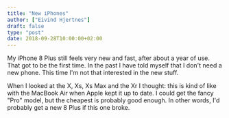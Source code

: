 ```yaml
---
title: "New iPhones"
author: ["Eivind Hjertnes"]
draft: false
type: "post"
date: 2018-09-28T10:00:00+02:00
---
```


My iPhone 8 Plus still feels very new and fast, after about a year of
use. That got to be the first time. In the past I have told myself that
I don't need a new phone. This time I'm not that interested in the new
stuff.

When I looked at the X, Xs, Xs Max and the Xr I thought: this is kind of
like with the MacBook Air when Apple kept it up to date. I could get the
fancy "Pro" model, but the cheapest is probably good enough. In other
words, I'd probably get a new 8 Plus if this one broke.
